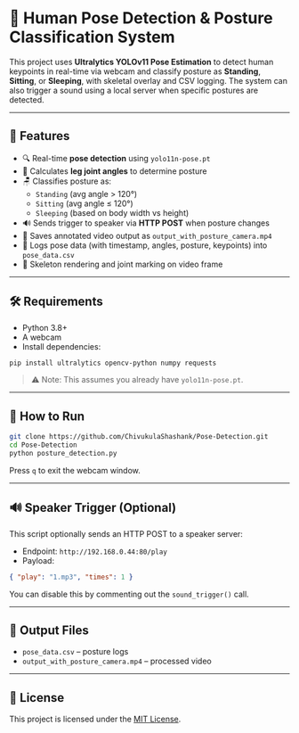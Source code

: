 # 📌 Human Pose Detection & Posture Classification System

This project uses **Ultralytics YOLOv11 Pose Estimation** to detect human keypoints in real-time via webcam and classify posture as **Standing**, **Sitting**, or **Sleeping**, with skeletal overlay and CSV logging. The system can also trigger a sound using a local server when specific postures are detected.

---

## 🧠 Features

- 🔍 Real-time **pose detection** using `yolo11n-pose.pt`
- 📐 Calculates **leg joint angles** to determine posture
- 🪑 Classifies posture as:
  - `Standing` (avg angle > 120°)
  - `Sitting` (avg angle ≤ 120°)
  - `Sleeping` (based on body width vs height)
- 🔊 Sends trigger to speaker via **HTTP POST** when posture changes
- 🎥 Saves annotated video output as `output_with_posture_camera.mp4`
- 📄 Logs pose data (with timestamp, angles, posture, keypoints) into `pose_data.csv`
- 🧠 Skeleton rendering and joint marking on video frame

---

## 🛠️ Requirements

- Python 3.8+
- A webcam
- Install dependencies:

```bash
pip install ultralytics opencv-python numpy requests
```

> ⚠️ Note: This assumes you already have `yolo11n-pose.pt`.

---

## 🚀 How to Run

```bash
git clone https://github.com/ChivukulaShashank/Pose-Detection.git
cd Pose-Detection
python posture_detection.py
```

Press `q` to exit the webcam window.

---

## 🔊 Speaker Trigger (Optional)

This script optionally sends an HTTP POST to a speaker server:
- Endpoint: `http://192.168.0.44:80/play`
- Payload:
```json
{ "play": "1.mp3", "times": 1 }
```

You can disable this by commenting out the `sound_trigger()` call.

---

## 📁 Output Files

- `pose_data.csv` – posture logs
- `output_with_posture_camera.mp4` – processed video

---

## 📜 License

This project is licensed under the [MIT License](LICENSE).
